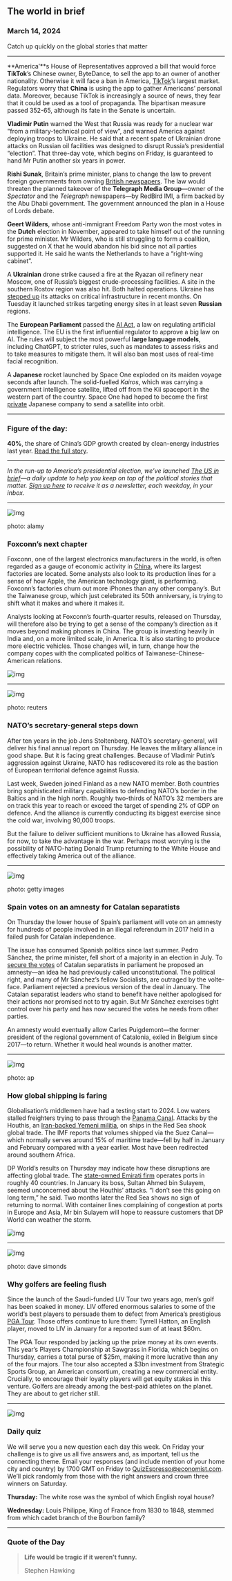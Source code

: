 ## The world in brief

### March 14, 2024

Catch up quickly on the global stories that matter



------



**America’**s House of Representatives approved a bill that would force **TikTok**’s Chinese owner, ByteDance, to sell the app to an owner of another nationality. Otherwise it will face a ban in America, [TikTok](https://www.economist.com/leaders/2024/03/12/time-for-tiktok-to-cut-its-ties-to-china)’s largest market. Regulators worry that **China** is using the app to gather Americans’ personal data. Moreover, because TikTok is increasingly a source of news, they fear that it could be used as a tool of propaganda. The bipartisan measure passed 352-65, although its fate in the Senate is uncertain.

**Vladimir Putin** warned the West that Russia was ready for a nuclear war “from a military-technical point of view”, and warned America against deploying troops to Ukraine. He said that a recent spate of Ukrainian drone attacks on Russian oil facilities was designed to disrupt Russia’s presidential “election”. That three-day vote, which begins on Friday, is guaranteed to hand Mr Putin another six years in power.

**Rishi Sunak**, Britain’s prime minister, plans to change the law to prevent foreign governments from owning [British newspapers](https://www.economist.com/britain/2024/03/06/what-the-softening-of-the-sun-says-about-britain). The law would threaten the planned takeover of the **Telegraph Media Group**—owner of the *Spectator* and the *Telegraph* newspapers—by RedBird IMI, a firm backed by the Abu Dhabi government. The government announced the plan in a House of Lords debate.

**Geert Wilders**, whose anti-immigrant Freedom Party won the most votes in the **Dutch** election in November, appeared to take himself out of the running for prime minister. Mr Wilders, who is still struggling to form a coalition, suggested on X that he would abandon his bid since not all parties supported it. He said he wants the Netherlands to have a “right-wing cabinet”.

A **Ukrainian** drone strike caused a fire at the Ryazan oil refinery near Moscow, one of Russia’s biggest crude-processing facilities. A site in the southern Rostov region was also hit. Both halted operations. Ukraine has [stepped up](https://www.economist.com/europe/2024/03/10/a-report-from-near-ukraines-southern-front) its attacks on critical infrastructure in recent months. On Tuesday it launched strikes targeting energy sites in at least seven **Russian** regions.

The **European Parliament** passed the [AI Act](https://www.economist.com/europe/2023/12/10/europe-a-laggard-in-ai-seizes-the-lead-in-its-regulation), a law on regulating artificial intelligence. The EU is the first influential regulator to approve a big law on AI. The rules will subject the most powerful **large language models**, including ChatGPT, to stricter rules, such as mandates to assess risks and to take measures to mitigate them. It will also ban most uses of real-time facial recognition.

A **Japanese** rocket launched by Space One exploded on its maiden voyage seconds after launch. The solid-fuelled *Kairos*, which was carrying a government intelligence satellite, lifted off from the Kii spaceport in the western part of the country. Space One had hoped to become the first [private](https://www.economist.com/science-and-technology/2024/02/15/a-private-moon-mission-hopes-to-succeed-where-others-have-failed) Japanese company to send a satellite into orbit.



------



### Figure of the day: 

**40%**, the share of China’s GDP growth created by clean-energy industries last year. [Read the full story](https://www.economist.com/china/2024/03/12/is-china-a-climate-saint-or-villain).



------



*In the run-up to America’s presidential election, we’ve launched* [*The US in brief*](https://www.economist.com/us-in-brief)*—a daily update to help you keep on top of the political stories that matter.* [*Sign up here*](https://www.economist.com/newsletters/us-in-brief) *to receive it as a newsletter, each weekday, in your inbox.*



------



![img](https://niceboy.online/insight/public/Espresso/PHOTOS/20240316_dap336.jpg)

photo: alamy

### Foxconn’s next chapter

Foxconn, one of the largest electronics manufacturers in the world, is often regarded as a gauge of economic activity in [China](https://www.economist.com/business/2024/01/15/china-may-be-losing-its-sway-over-taiwanese-business), where its largest factories are located. Some analysts also look to its production lines for a sense of how Apple, the American technology giant, is performing. Foxconn’s factories churn out more iPhones than any other company’s. But the Taiwanese group, which just celebrated its 50th anniversary, is trying to shift what it makes and where it makes it.

Analysts looking at Foxconn’s fourth-quarter results, released on Thursday, will therefore also be trying to get a sense of the company’s direction as it moves beyond making phones in China. The group is investing heavily in India and, on a more limited scale, in America. It is also starting to produce more electric vehicles. Those changes will, in turn, change how the company copes with the complicated politics of Taiwanese-Chinese-American relations.

![img](https://niceboy.online/insight/public/Espresso/PHOTOS/20240316_DAC810.jpg)



------



![img](https://niceboy.online/insight/public/Espresso/PHOTOS/20240316_dap332.jpg)

photo: reuters

### NATO’s secretary-general steps down

After ten years in the job Jens Stoltenberg, NATO’s secretary-general, will deliver his final annual report on Thursday. He leaves the military alliance in good shape. But it is facing great challenges. Because of Vladimir Putin’s aggression against Ukraine, NATO has rediscovered its role as the bastion of European territorial defence against Russia.

Last week, Sweden joined Finland as a new NATO member. Both countries bring sophisticated military capabilities to defending NATO’s border in the Baltics and in the high north. Roughly two-thirds of NATO’s 32 members are on track this year to reach or exceed the target of spending 2% of GDP on defence. And the alliance is currently conducting its biggest exercise since the cold war, involving 90,000 troops.

But the failure to deliver sufficient munitions to Ukraine has allowed Russia, for now, to take the advantage in the war. Perhaps most worrying is the possibility of NATO-hating Donald Trump returning to the White House and effectively taking America out of the alliance.



------



![img](https://niceboy.online/insight/public/Espresso/PHOTOS/20240316_dap333.jpg)

photo: getty images

### Spain votes on an amnesty for Catalan separatists

On Thursday the lower house of Spain’s parliament will vote on an amnesty for hundreds of people involved in an illegal referendum in 2017 held in a failed push for Catalan independence.

The issue has consumed Spanish politics since last summer. Pedro Sánchez, the prime minister, fell short of a majority in an election in July. To [secure the votes](https://www.economist.com/europe/2023/11/09/spains-prime-minister-secures-his-job-at-a-high-cost) of Catalan separatists in parliament he proposed an amnesty—an idea he had previously called unconstitutional. The political right, and many of Mr Sánchez’s fellow Socialists, are outraged by the volte-face. Parliament rejected a previous version of the deal in January. The Catalan separatist leaders who stand to benefit have neither apologised for their actions nor promised not to try again. But Mr Sánchez exercises tight control over his party and has now secured the votes he needs from other parties.

An amnesty would eventually allow Carles Puigdemont—the former president of the regional government of Catalonia, exiled in Belgium since 2017—to return. Whether it would heal wounds is another matter.



------



![img](https://niceboy.online/insight/public/Espresso/PHOTOS/20240316_dap338.jpg)

photo: ap

### How global shipping is faring

Globalisation’s middlemen have had a testing start to 2024. Low waters stalled freighters trying to pass through the [Panama Canal](https://www.economist.com/the-americas/2024/01/09/the-dwindling-of-the-panama-canal-boosts-rival-trade-routes). Attacks by the Houthis, an [Iran-backed Yemeni militia](https://www.economist.com/the-economist-explains/2023/12/12/who-are-the-houthis-the-group-attacking-ships-in-the-red-sea), on ships in the Red Sea shook global trade. The IMF reports that volumes shipped via the Suez Canal—which normally serves around 15% of maritime trade—fell by half in January and February compared with a year earlier. Most have been redirected around southern Africa.

DP World’s results on Thursday may indicate how these disruptions are affecting global trade. The [state-owned Emirati firm](https://www.economist.com/briefing/2023/11/23/the-messier-the-world-gets-the-more-the-uae-seems-to-thrive) operates ports in roughly 40 countries. In January its boss, Sultan Ahmed bin Sulayem, seemed unconcerned about the Houthis’ attacks. “I don’t see this going on long term,” he said. Two months later the Red Sea shows no sign of returning to normal. With container lines complaining of congestion at ports in Europe and Asia, Mr bin Sulayem will hope to reassure customers that DP World can weather the storm.

![img](https://niceboy.online/insight/public/Espresso/PHOTOS/20240316_DAC031.jpg)



------



![img](https://niceboy.online/insight/public/Espresso/PHOTOS/20240316_dap341.jpg)

photo: dave simonds

### Why golfers are feeling flush

Since the launch of the Saudi-funded LIV Tour two years ago, men’s golf has been soaked in money. LIV offered enormous salaries to some of the world’s best players to persuade them to defect from America’s prestigious [PGA Tour](https://www.economist.com/business/2023/06/07/the-pga-agrees-to-team-up-with-its-golfing-arch-enemy). Those offers continue to lure them: Tyrrell Hatton, an English player, moved to LIV in January for a reported sum of at least $60m.

The PGA Tour responded by jacking up the prize money at its own events. This year’s Players Championship at Sawgrass in Florida, which begins on Thursday, carries a total purse of $25m, making it more lucrative than any of the four majors. The tour also accepted a $3bn investment from Strategic Sports Group, an American consortium, creating a new commercial entity. Crucially, to encourage their loyalty players will get equity stakes in this venture. Golfers are already among the best-paid athletes on the planet. They are about to get richer still.



------



![img](https://niceboy.online/insight/public/Espresso/PHOTOS/EspressoQuiz_100.jpeg)

### Daily quiz

We will serve you a new question each day this week. On Friday your challenge is to give us all five answers and, as important, tell us the connecting theme. Email your responses (and include mention of your home city and country) by 1700 GMT on Friday to [QuizEspresso@economist.com](https://mail.google.com/mail/?view=cm&fs=1&tf=1&to=QuizEspresso@economist.com). We’ll pick randomly from those with the right answers and crown three winners on Saturday.

**Thursday:** The white rose was the symbol of which English royal house?

**Wednesday:** Louis Philippe, King of France from 1830 to 1848, stemmed from which cadet branch of the Bourbon family?



------



### Quote of the Day

> **Life would be tragic if it weren’t funny.**
>
> Stephen Hawking



